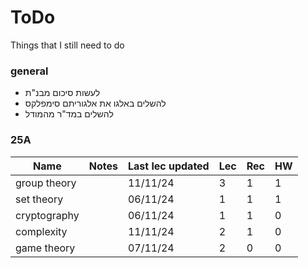 # ToDo

Things that I still need to do

### general

 - לעשות סיכום מבנ"ת
 - להשלים באלגו את אלגוריתם סימפלקס
 - להשלים במד"ר מהמודל

### 25A

| Name | Notes | Last lec updated | Lec | Rec | HW |
|---|---|---|---|---|---|
| group theory |  | 11/11/24 | 3 | 1 | 1 |
| set theory |  | 06/11/24 | 1 | 1 | 1 |
| cryptography |  | 06/11/24 | 1 | 1 | 0 |
| complexity |  | 11/11/24 | 2 | 1 | 0 |
| game theory |  | 07/11/24 | 2 | 0 | 0 |
